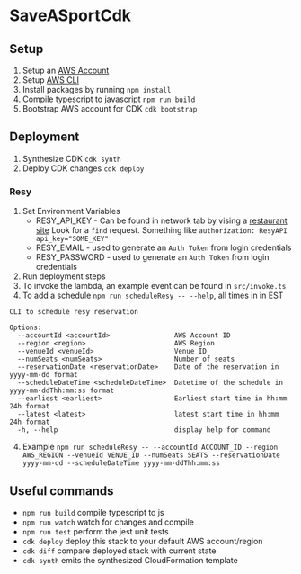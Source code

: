 # SaveASportCdk

## Setup
1. Setup an [AWS Account](https://aws.amazon.com/console/)
2. Setup [AWS CLI](https://docs.aws.amazon.com/cli/latest/userguide/cli-chap-configure.html)
3. Install packages by running `npm install`
4. Compile typescript to javascript `npm run build`
5. Bootstrap AWS account for CDK `cdk bootstrap`

## Deployment
1. Synthesize CDK `cdk synth`
2. Deploy CDK changes `cdk deploy`
 
### Resy
1. Set Environment Variables
   - RESY_API_KEY - Can be found in network tab by vising a [restaurant site](https://resy.com/cities/ny/wenwen?date=2023-04-30&seats=2) Look for a `find` request. Something like `authorization: ResyAPI api_key="SOME_KEY"`
   - RESY_EMAIL - used to generate an `Auth Token` from login credentials
   - RESY_PASSWORD - used to generate an `Auth Token` from login credentials
2. Run deployment steps
3. To invoke the lambda, an example event can be found in `src/invoke.ts`
4. To add a schedule `npm run scheduleResy -- --help`, all times in in EST
  ```
  CLI to schedule resy reservation

  Options:
    --accountId <accountId>                AWS Account ID
    --region <region>                      AWS Region
    --venueId <venueId>                    Venue ID
    --numSeats <numSeats>                  Number of seats
    --reservationDate <reservationDate>    Date of the reservation in yyyy-mm-dd format
    --scheduleDateTime <scheduleDateTime>  Datetime of the schedule in yyyy-mm-ddThh:mm:ss format
    --earliest <earliest>                  Earliest start time in hh:mm 24h format
    --latest <latest>                      latest start time in hh:mm 24h format
    -h, --help                             display help for command
  ```
4. Example `npm run scheduleResy -- --accountId ACCOUNT_ID --region AWS_REGION --venueId VENUE_ID --numSeats SEATS --reservationDate yyyy-mm-dd --scheduleDateTime yyyy-mm-ddThh:mm:ss`

## Useful commands

* `npm run build`   compile typescript to js
* `npm run watch`   watch for changes and compile
* `npm run test`    perform the jest unit tests
* `cdk deploy`      deploy this stack to your default AWS account/region
* `cdk diff`        compare deployed stack with current state
* `cdk synth`       emits the synthesized CloudFormation template
